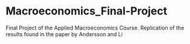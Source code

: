 # Macroeconomics_Final-Project
Final Project of the Applied Macroeconomics Course. Replication of the results found in the paper by Andersson and Li
